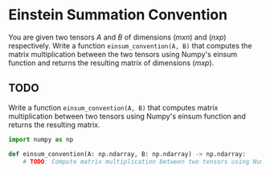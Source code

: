 # Einstein Summation Convention

You are given two tensors $A$ and $B$ of dimensions $(m x n)$ and $(n x p)$ respectively. Write a function `einsum_convention(A, B)` that computes the matrix multiplication between the two tensors using Numpy's einsum function and returns the resulting matrix of dimensions $(m x p)$.

## TODO

Write a function `einsum_convention(A, B)` that computes matrix multiplication between two tensors using Numpy's einsum function and returns the resulting matrix.

```python
import numpy as np

def einsum_convention(A: np.ndarray, B: np.ndarray) -> np.ndarray:
    # TODO: Compute matrix multiplication between two tensors using Numpy's einsum function and return the resulting matrix.
```
